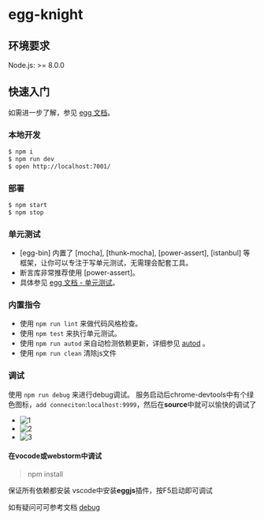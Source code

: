 # egg-knight

## 环境要求
Node.js: >= 8.0.0

## 快速入门

<!-- 在此次添加使用文档 -->

如需进一步了解，参见 [egg 文档][egg]。

### 本地开发

```bash
$ npm i
$ npm run dev
$ open http://localhost:7001/
```

### 部署

```bash
$ npm start
$ npm stop
```

### 单元测试

- [egg-bin] 内置了 [mocha], [thunk-mocha], [power-assert], [istanbul] 等框架，让你可以专注于写单元测试，无需理会配套工具。
- 断言库非常推荐使用 [power-assert]。
- 具体参见 [egg 文档 - 单元测试](https://eggjs.org/zh-cn/core/unittest)。

### 内置指令

- 使用 `npm run lint` 来做代码风格检查。
- 使用 `npm test` 来执行单元测试。
- 使用 `npm run autod` 来自动检测依赖更新，详细参见 [autod](https://www.npmjs.com/package/autod) 。
- 使用 `npm run clean` 清除js文件

### 调试

使用 `npm run debug` 来进行debug调试。
服务启动后chrome-devtools中有个绿色图标，`add conneciton`:`localhost:9999`，然后在**source**中就可以愉快的调试了
* ![1](http://p6uyzta82.bkt.clouddn.com/node_api_1531470791911)
* ![2](http://p6uyzta82.bkt.clouddn.com/node_api_15314708597)
* ![3](http://p6uyzta82.bkt.clouddn.com/node_api_1531470879518)

#### 在vocode或webstorm中调试
> npm install

保证所有依赖都安装
vscode中安装**eggjs**插件，按F5启动即可调试

如有疑问可可参考文档 [debug](https://eggjs.org/zh-cn/tutorials/typescript.html#debug)

[egg]: http://eggjs.org/zh-cn/intro/quickstart.html
